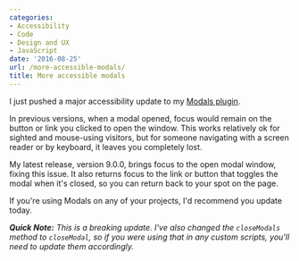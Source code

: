 ```yaml
---
categories:
- Accessibility
- Code
- Design and UX
- JavaScript
date: '2016-08-25'
url: /more-accessible-modals/
title: More accessible modals
---
```


I just pushed a major accessibility update to my [Modals plugin](https://github.com/cferdinandi/modals).

In previous versions, when a modal opened, focus would remain on the button or link you clicked to open the window. This works relatively ok for sighted and mouse-using visitors, but for someone navigating with a screen reader or by keyboard, it leaves you completely lost.

My latest release, version 9.0.0, brings focus to the open modal window, fixing this issue. It also returns focus to the link or button that toggles the modal when it's closed, so you can return back to your spot on the page.

If you're using Modals on any of your projects, I'd recommend you update today.

***Quick Note:*** *This is a breaking update. I've also changed the `closeModals` method to `closeModal`, so if you were using that in any custom scripts, you'll need to update them accordingly.*